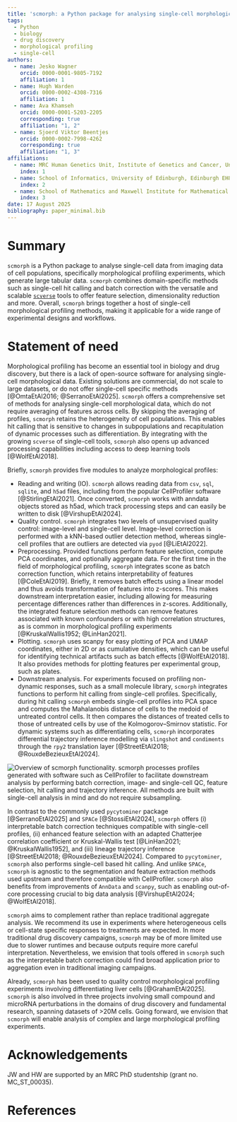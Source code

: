 ```yaml
---
title: 'scmorph: a Python package for analysing single-cell morphological profiles'
tags:
  - Python
  - biology
  - drug discovery
  - morphological profiling
  - single-cell
authors:
  - name: Jesko Wagner
    orcid: 0000-0001-9805-7192
    affiliation: 1
  - name: Hugh Warden
    orcid: 0000-0002-4308-7316
    affiliation: 1
  - name: Ava Khamseh
    orcid: 0000-0001-5203-2205
    corresponding: true
    affiliation: "1, 2"
  - name: Sjoerd Viktor Beentjes
    orcid: 0000-0002-7998-4262
    corresponding: true
    affiliation: "1, 3"
affiliations:
  - name: MRC Human Genetics Unit, Institute of Genetics and Cancer, University of Edinburgh, Edinburgh EH4 2XU, United Kingdom
    index: 1
  - name: School of Informatics, University of Edinburgh, Edinburgh EH8 9AB, United Kingdom
    index: 2
  - name: School of Mathematics and Maxwell Institute for Mathematical Sciences, University of Edinburgh, Edinburgh EH9 3FD, United Kingdom
    index: 3
date: 17 August 2025
bibliography: paper_minimal.bib
---
```


# Summary
`scmorph` is a Python package to analyse single-cell data from imaging data of
cell populations, specifically morphological profiling experiments, which
generate large tabular data. `scmorph` combines domain-specific methods such as
single-cell hit calling and batch correction with the versatile and scalable
[`scverse`](https://scverse.org) tools to offer feature selection,
dimensionality reduction and more. Overall, `scmorph` brings together a host of
single-cell morphological profiling methods, making it applicable for a wide
range of experimental designs and workflows.


# Statement of need
Morphological profiling has become an essential tool in biology and drug
discovery, but there is a lack of open-source software for analysing single-cell
morphological data. Existing solutions are commercial, do not scale to large
datasets, or do not offer single-cell specific methods [@OmtaEtAl2016;
@SerranoEtAl2025]. `scmorph` offers a comprehensive set of methods for analysing
single-cell morphological data, which do not require averaging of features
across cells. By skipping the averaging of profiles, `scmorph` retains the
heterogeneity of cell populations. This enables hit calling that is sensitive to
changes in subpopulations and recapitulation of dynamic processes such as
differentiation. By integrating with the growing `scverse` of single-cell tools,
`scmorph` also opens up advanced processing capabilities including access to
deep learning tools [@WolfEtAl2018].

Briefly, `scmorph` provides five modules to analyze morphological profiles:

- Reading and writing (IO). `scmorph` allows reading data from `csv`, `sql`,
  `sqlite`, and `h5ad` files, including from the popular CellProfiler software
  [@StirlingEtAl2021]. Once converted, `scmorph` works with anndata objects
  stored as h5ad, which track processing steps and can easily be written to disk
  [@VirshupEtAl2024].
- Quality control. `scmorph` integrates two levels of unsupervised quality
  control: image-level and single-cell level. Image-level correction is
  performed with a kNN-based outlier detection method, whereas single-cell
  profiles that are outliers are detected via `pyod` [@LiEtAl2022].
- Preprocessing. Provided functions perform feature selection, compute PCA
  coordinates, and optionally aggregate data. For the first time in the field of
  morphological profiling, `scmorph` integrates scone as batch correction
  function, which retains interpretability of features [@ColeEtAl2019]. Briefly,
  it removes batch effects using a linear model and thus avoids transformation
  of features into z-scores. This makes downstream interpretation easier,
  including allowing for measuring percentage differences rather than
  differences in z-scores. Additionally, the integrated feature selection
  methods can remove features associated with known confounders or with high
  correlation structures, as is common in morphological profiling experiments
  [@KruskalWallis1952; @LinHan2021].
- Plotting. `scmorph` uses scanpy for easy plotting of PCA and UMAP coordinates,
  either in 2D or as cumulative densities, which can be useful for identifying
  technical artifacts such as batch effects [@WolfEtAl2018]. It also provides
  methods for plotting features per experimental group, such as plates.
- Downstream analysis. For experiments focused on profiling non-dynamic
  responses, such as a small molecule library, `scmorph` integrates functions to
  perform hit calling from single-cell profiles. Specifically, during hit
  calling `scmorph` embeds single-cell profiles into PCA space and computes the
  Mahalanobis distance of cells to the medoid of untreated control cells. It
  then compares the distances of treated cells to those of untreated cells by
  use of the Kolmogorov–Smirnov statistic. For dynamic systems such as
  differentiating cells, `scmorph` incorporates differential trajectory
  inference modelling via  `slingshot` and `condiments` through the `rpy2`
  translation layer [@StreetEtAl2018; @RouxdeBezieuxEtAl2024].

![Overview of `scmorph` functionality. `scmorph` processes profiles generated
with software such as CellProfiler to facilitate downstream analysis by
performing batch correction, image- and single-cell QC, feature selection, hit
calling and trajectory inference. All methods are built with single-cell
analysis in mind and do not require subsampling.](scmorph_overview.png)

In contrast to the commonly used `pycytominer` package [@SerranoEtAl2025] and
`SPACe` [@StossiEtAl2024], `scmorph` offers (i) interpretable batch correction
techniques compatible with single-cell profiles, (ii) enhanced feature selection
with an adapted Chatterjee correlation coefficient or Kruskal-Wallis test
[@LinHan2021; @KruskalWallis1952], and (iii) lineage trajectory inference
[@StreetEtAl2018; @RouxdeBezieuxEtAl2024]. Compared to `pycytominer`, `scmorph`
also performs single-cell based hit calling. And unlike `SPACe`, `scmorph` is
agnostic to the segmentation and feature extraction methods used upstream and
therefore compatible with CellProfiler. `scmorph` also benefits from
improvements of `AnnData` and `scanpy`, such as enabling out-of-core processing
crucial to big data analysis [@VirshupEtAl2024; @WolfEtAl2018].

`scmorph` aims to complement rather than replace traditional aggregate analysis.
We recommend its use in experiments where heterogeneous cells or cell-state
specific responses to treatments are expected. In more traditional drug
discovery campaigns, `scmorph` may be of more limited use due to slower runtimes
and because outputs require more careful interpretation. Nevertheless, we
envision that tools offered in `scmorph` such as the interpretable batch
correction could find broad application prior to aggregation even in traditional
imaging campaigns.

Already, `scmorph` has been used to quality control morphological profiling
experiments involving differentiating liver cells [@GrahamEtAl2025]. `scmorph`
is also involved in three projects involving small compound and microRNA
perturbations in the domains of drug discovery and fundamental research,
spanning datasets of >20M cells. Going forward, we envision that `scmorph` will
enable analysis of complex and large morphological profiling experiments.

# Acknowledgements
JW and HW are supported by an MRC PhD studentship (grant no. MC_ST_00035).

# References
